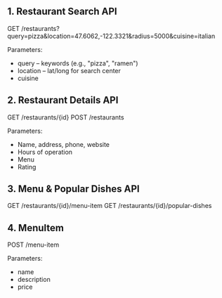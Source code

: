 
## 1. Restaurant Search API
GET /restaurants?query=pizza&location=47.6062,-122.3321&radius=5000&cuisine=italian

Parameters:
- query – keywords (e.g., "pizza", "ramen")
- location – lat/long for search center
- cuisine

## 2. Restaurant Details API
GET /restaurants/{id}
POST /restaurants

Parameters:
- Name, address, phone, website
- Hours of operation
- Menu
- Rating

## 3. Menu & Popular Dishes API
GET /restaurants/{id}/menu-item
GET /restaurants/{id}/popular-dishes

## 4. MenuItem
POST /menu-item

Parameters:
- name
- description
- price